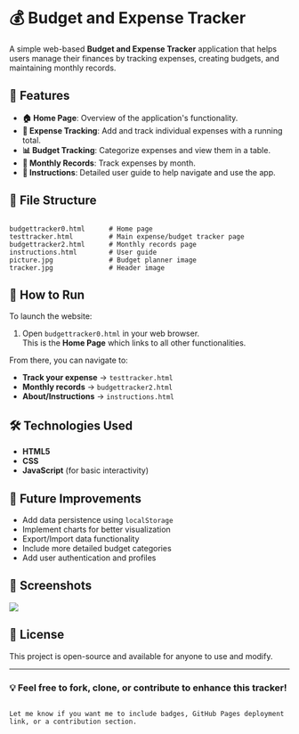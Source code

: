 # 💰 Budget and Expense Tracker

A simple web-based **Budget and Expense Tracker** application that helps users manage their finances by tracking expenses, creating budgets, and maintaining monthly records.


## 🚀 Features

- **🏠 Home Page**: Overview of the application's functionality.
- **🧾 Expense Tracking**: Add and track individual expenses with a running total.
- **📊 Budget Tracking**: Categorize expenses and view them in a table.
- **📆 Monthly Records**: Track expenses by month.
- **📖 Instructions**: Detailed user guide to help navigate and use the app.


## 📁 File Structure

```

budgettracker0.html      # Home page
testtracker.html         # Main expense/budget tracker page
budgettracker2.html      # Monthly records page
instructions.html        # User guide
picture.jpg              # Budget planner image
tracker.jpg              # Header image

```


## 🔧 How to Run

To launch the website:

1. Open `budgettracker0.html` in your web browser.  
   This is the **Home Page** which links to all other functionalities.

From there, you can navigate to:
- **Track your expense** → `testtracker.html`
- **Monthly records** → `budgettracker2.html`
- **About/Instructions** → `instructions.html`


## 🛠️ Technologies Used

- **HTML5**
- **CSS**
- **JavaScript** (for basic interactivity)


## 🌱 Future Improvements

- Add data persistence using `localStorage`
- Implement charts for better visualization
- Export/Import data functionality
- Include more detailed budget categories
- Add user authentication and profiles


## 📸 Screenshots

<img src="https://github.com/user-attachments/assets/672be6d6-5cce-4e75-acf3-0aced2e572e0" />

## 📄 License

This project is open-source and available for anyone to use and modify.

---

### 💡 Feel free to fork, clone, or contribute to enhance this tracker!
```

Let me know if you want me to include badges, GitHub Pages deployment link, or a contribution section.
